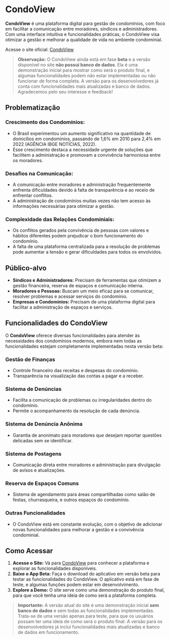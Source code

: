 # CondoView

**CondoView** é uma plataforma digital para gestão de condomínios, com foco em facilitar a comunicação entre moradores, síndicos e administradores. Com uma interface intuitiva e funcionalidades práticas, o CondoView visa otimizar a gestão e melhorar a qualidade de vida no ambiente condominial.

Acesse o site oficial: [CondoView](https://tcc-condoview.vercel.app/)

> **Observação:** O CondoView ainda está em fase **beta** e a versão disponível no site **não possui banco de dados**. Ela é uma demonstração inicial para mostrar como será o produto final, e algumas funcionalidades podem não estar implementadas ou não funcionar de forma completa. A versão para os desenvolvedores já conta com funcionalidades mais atualizadas e banco de dados. Agradecemos pelo seu interesse e feedback!

## Problematização

### **Crescimento dos Condomínios:**
- O Brasil experimentou um aumento significativo na quantidade de domicílios em condomínios, passando de 1,6% em 2010 para 2,4% em 2022 (AGÊNCIA IBGE NOTÍCIAS, 2022).
- Esse crescimento destaca a necessidade urgente de soluções que facilitem a administração e promovam a convivência harmoniosa entre os moradores.

### **Desafios na Comunicação:**
- A comunicação entre moradores e administração frequentemente enfrenta dificuldades devido à falta de transparência e ao receio de enfrentar conflitos.
- A administração de condomínios muitas vezes não tem acesso às informações necessárias para otimizar a gestão.

### **Complexidade das Relações Condominiais:**
- Os conflitos gerados pela convivência de pessoas com valores e hábitos diferentes podem prejudicar o bom funcionamento do condomínio.
- A falta de uma plataforma centralizada para a resolução de problemas pode aumentar a tensão e gerar dificuldades para todos os envolvidos.

## Público-alvo

- **Síndicos e Administradores:** Precisam de ferramentas que otimizem a gestão financeira, reserva de espaços e comunicação interna.
- **Moradores e Pessoas:** Buscam um meio eficaz para se comunicar, resolver problemas e acessar serviços do condomínio.
- **Empresas e Condomínios:** Precisam de uma plataforma digital para facilitar a administração de espaços e serviços.

## Funcionalidades do CondoView

O **CondoView** oferece diversas funcionalidades para atender às necessidades dos condomínios modernos, embora nem todas as funcionalidades estejam completamente implementadas nesta versão beta:

### **Gestão de Finanças**
- Controle financeiro das receitas e despesas do condomínio.
- Transparência na visualização das contas a pagar e a receber.

### **Sistema de Denúncias**
- Facilita a comunicação de problemas ou irregularidades dentro do condomínio.
- Permite o acompanhamento da resolução de cada denúncia.

### **Sistema de Denúncia Anônima**
- Garantia de anonimato para moradores que desejam reportar questões delicadas sem se identificar.

### **Sistema de Postagens**
- Comunicação direta entre moradores e administração para divulgação de avisos e atualizações.

### **Reserva de Espaços Comuns**
- Sistema de agendamento para áreas compartilhadas como salão de festas, churrasqueira, e outros espaços do condomínio.

### **Outras Funcionalidades**
- O CondoView está em constante evolução, com o objetivo de adicionar novas funcionalidades para melhorar a gestão e a convivência condominial.

## Como Acessar

1. **Acesse o Site:** Vá para [CondoView](https://tcc-condoview.vercel.app/) para conhecer a plataforma e explorar as funcionalidades disponíveis.
2. **Baixe o App Beta:** Faça o download do aplicativo em versão beta para testar as funcionalidades do CondoView. O aplicativo está em fase de teste, e algumas funções podem estar em desenvolvimento.
3. **Explore a Demo:** O site serve como uma demonstração do produto final, para que você tenha uma ideia de como será a plataforma completa.

> **Importante:** A versão atual do site é uma demonstração inicial **sem banco de dados** e sem todas as funcionalidades implementadas. Trata-se de uma versão apenas para teste, para que os usuários possam ter uma ideia de como será o produto final. A versão para os desenvolvedores já inclui funcionalidades mais atualizadas e banco de dados em funcionamento.


